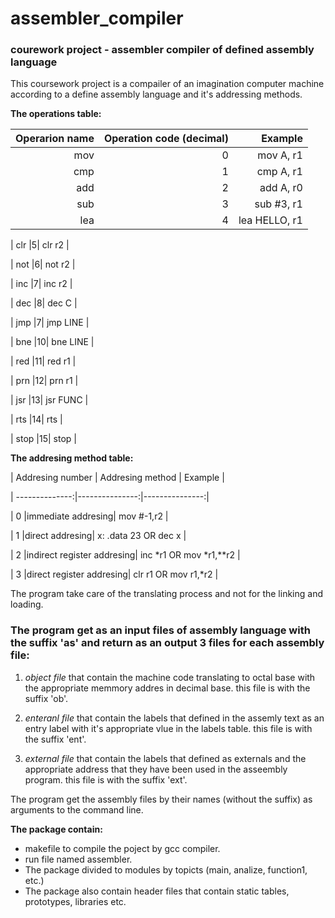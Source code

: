 # assembler_compiler
### courework project - assembler compiler of defined assembly language

This coursework project is a compailer of an imagination computer machine according to a define assembly language and it's addressing methods.


**The operations table:**  

| Operarion name | Operation code (decimal) | Example |
| --------------:|-------------------------:|--------:|
| mov |0| mov A, r1 |
| cmp |1| cmp A, r1 |
| add |2| add A, r0 |
| sub |3| sub #3, r1 |
| lea |4| lea HELLO, r1 |

| clr |5| clr r2 |

| not |6| not r2 |

| inc |7| inc r2 |

| dec |8| dec C |

| jmp |7| jmp LINE |

| bne |10| bne LINE |

| red |11| red r1 |

| prn |12| prn r1 |

| jsr |13| jsr FUNC |

| rts |14| rts |

| stop |15| stop |



**The addresing method table:**

	
| Addresing number | Addresing method | Example |

| --------------:|---------------:|---------------:|

| 0 |immediate addresing| mov #-1,r2 |

| 1 |direct addresing| x: .data 23 OR dec x |

| 2 |indirect register addresing| inc *r1 OR mov *r1,**r2 |

| 3 |direct register addresing| clr r1 OR  mov r1,*r2 |




 The program take care of the translating process and not for the linking and loading.



### The program get as an input files of assembly language with the suffix 'as' and return as an output 3 files for each assembly file: ###

1. *object file* that contain the machine code translating to octal base with the appropriate memmory addres in decimal base.
this file is with the suffix 'ob'.

2. *enteranl file* that contain the labels that defined in the assemly text as an entry label with it's appropriate vlue in the labels table.
this file is with the suffix 'ent'.

3. *external file* that contain the labels that defined as externals and the appropriate address that they have been used in the asseembly program. this file is with the suffix 'ext'.

The program get the assembly files by their names (without the suffix) as arguments to the command line.

**The package contain:**
- makefile to compile the poject by gcc compiler.
- run file named assembler.
- The package divided to modules by topicts (main, analize, function1, etc.)
- The package also contain header files that contain static tables, prototypes, libraries etc.
